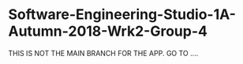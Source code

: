 # Software-Engineering-Studio-1A-Autumn-2018-Wrk2-Group-4

THIS IS NOT THE MAIN BRANCH FOR THE APP.
GO TO ....
